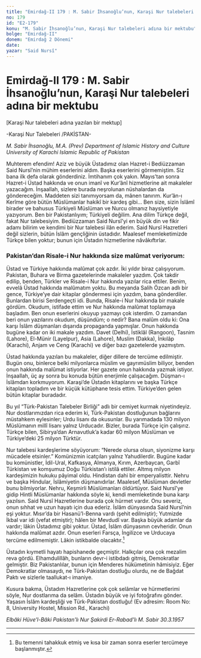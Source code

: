 ```yaml
---
title: "Emirdağ-II 179 : M. Sabir İhsanoğlu’nun, Karaşi Nur talebeleri adına bir mektubu"
no: 179
id: "E2-179"
konu: "M. Sabir İhsanoğlu’nun, Karaşi Nur talebeleri adına bir mektubu"
bolge: "Emirdağ-II"
donem: "Emirdağ 2 Dönemi"
date: 
yazar: "Said Nursî"
---
```


# Emirdağ-II 179 : M. Sabir İhsanoğlu’nun, Karaşi Nur talebeleri adına bir mektubu

<p class="takdim">[Karaşi Nur talebeleri adına yazılan bir mektup]</p>

<p class="takdim">-Karaşi Nur Talebeleri /PAKİSTAN-</p>

*M. Sabir İhsanoğlu, M.A. (Prev)*
*Department of Islamic History and Culture*
*University of Karachi*
*Islamic Republic of Pakistan*

Muhterem efendim! Aziz ve büyük Üstadımız olan Hazret-i Bediüzzaman Said Nursî’nin mühim eserlerini aldım. Başka eserlerini görmemiştim. Siz bana ilk defa olarak gönderdiniz. İmtihanım çok yakın. Mayıs’tan sonra Hazret-i Üstad hakkında ve onun imanî ve Kur’ânî hizmetlerine ait makaleler yazacağım. İnşaallah, sizlere burada neşrolunan nüshalardan da göndereceğim. Maddeten sizi tanımıyorsam da, mânen tanırım. Kur’ân-ı Kerîme göre bütün Müslümanlar hakikî bir kardeş gibi... Ben size, sizin İslâmî birader ve bahusus Türkiyeli Müslüman ve Nurcu olmanız haysiyetiyle yazıyorum. Ben bir Pakistanlıyım; Türkiyeli değilim. Ana dilim Türkçe değil, fakat Nur talebesiyim. Bediüzzaman Said Nursî’yi en büyük din ve fikir adamı bilirim ve kendimi bir Nur talebesi ilân ederim. Said Nursî Hazretleri değil sizlerin, bütün İslâm gençliğinin üstadıdır. Maalesef memleketimizde Türkçe bilen yoktur; bunun için Üstadın hizmetlerine nâvâkıftırlar.

### Pakistan’dan Risale-i Nur hakkında size malûmat veriyorum:

Üstad ve Türkiye hakkında malûmat çok azdır. İki yıldır biraz çalışıyorum. Pakistan, Buhara ve Birma gazetelerinde makaleler yazdım. Çok takdir edilip, benden, Türkler ve Risale-i Nur hakkında yazılar rica ettiler. Benim, evvelâ Üstad hakkında malûmatım yoktu. Bu meyanda Salih Özcan adlı bir gence, Türkiye’ye dair kitaplar göndermesi için yazdım, bana gönderdiler. Bunlardan birisi Serdengeçti idi. Bunda, Risale-i Nur hakkında bir makale gördüm. Okudum, istifade ettim ve Nur hakkında malûmat toplamaya başladım. Ben onun eserlerini okuyup yazmayı çok isterdim. O zamandan beri onun yazılarını okudum, düşündüm; o nedir? Bana malûm oldu ki: Ona karşı İslâm düşmanları dışarıda propaganda yapmışlar. Onun hakkında bugüne kadar on iki makale yazdım. Davet (Delhi), İstiklâl (Rangoon), Tasnim (Lahore), El-Münir (Layelpur), Asia (Lahore), Muslim (Dakka), İnkılâp (Karachi), Anjam ve Ceng (Karachi) ve diğer bazı gazetelerde yazmıştım.

Üstad hakkında yazılan bu makaleler, diğer dillere de tercüme edilmiştir. Bugün onu, binlerce belki milyonlarca müslim ve gayrımüslim biliyor, benden onun hakkında malûmat istiyorlar. Her gazete onun hakkında yazmak istiyor. İnşaallah, üç ay sonra bu konuda bütün enerjimle çalışacağım. Düşman-ı İslâmdan korkmuyorum. Karaşi’de Üstadın kitaplarını ve başka Türkçe kitapları topladım ve bir küçük kütüphane tesis ettim. Türkiye’den gelen bütün kitaplar buradadır.

Bu yıl “Türk-Pakistan Talebeler Birliği” adlı bir cemiyet kurmak niyetindeyiz. Nur dostlarımızdan rica ederim ki, Türk-Pakistan dostluğunun bağlarını müstahkem eylesinler; Urdu lisanı da okusunlar. Bu yarımadada 130 milyon Müslümanın millî lisanı yalnız Urducadır. Bizler, burada Türkçe için çalışırız. Türkçe bilen, Sibirya’dan Arnavutluk’a kadar 60 milyon Müslüman ve Türkiye’deki 25 milyon Türktür.

Nur talebesi kardeşlerime söyüyorum: “Nerede olursa olsun, siyonizme karşı mücadele etsinler.” Komünizmin icatçıları yalnız Yahudilerdir. Bugüne kadar bu komünistler, İdil-Ural, Kafkasya, Almanya, Kırım, Azerbaycan, Garbî Türkistan ve komşumuz Doğu Türkistan’ı istilâ ettiler. Altmış milyon kardeşimizin hukuku pâyimal oldu. Hindistan dahi bir emperyalisttir. Nehru ve başka Hindular, İslâmiyetin düşmanıdırlar. Maalesef, Müslüman devletler bunu bilmiyorlar. Nehru, Keşmirli Müslümanları öldürtüyor. Said Nursî’ye gidip Hintli Müslümanlar hakkında söyle ki, kendi memleketinde buna karşı yazılsın. Said Nursî Hazretlerine burada çok hürmet vardır. Onu severiz, onun sıhhat ve uzun hayatı için dua ederiz. İslâm dünyasında Said Nursî’nin eşi yoktur. Mısır’da bir Hasanü’l-Benna vardı (şehit edilmiştir); Yutmizde İkbal var idi (vefat etmiştir); hâlen bir Mevdudî var. Başka büyük adamlar da vardır; lâkin Üstadımız gibi yoktur. Üstad, İslâm dünyasının cevheridir. Onun hakkında malûmat azdır. Onun eserleri Farsça, İngilizce ve Urducaya tercüme edilmemiştir. Lâkin istikbalde olacaktır.[^1]

Üstadın kıymetli hayatı hapishanede geçmiştir. Halkçılar ona çok mezalim reva gördü. Elhamdulillâh, bunların devr-i istibdadı gitmiş, Demokratlar gelmiştir. Biz Pakistanlılar, bunun için Menderes hükümetinin hâmisiyiz. Eğer Demokratlar olmasaydı, ne Türk-Pakistan dostluğu olurdu, ne de Bağdat Paktı ve sizlerle taallukat-ı imaniye.

Kusura bakma, Üstadım Hazretlerine çok çok selâmlar ve hürmetlerimi söyle, Nur dostlarıma da selâm. Üstadın büyük ve iyi fotoğrafını gönder. Yaşasın İslâm kardeşliği ve Türk-Pakistan dostluğu! (Ev adresim: Room No: 8, University Hostel, Mission Rd., Karachi)

*Elbâki Hüve’l-Bâki*
*Pakistan'lı Nur Şakirdi*
*Er-Rabad'lı M. Sabir*
*30.3.1957*

***
[^1]: Bu temenni tahakkuk etmiş ve kısa bir zaman sonra eserler tercümeye başlanmıştır.
